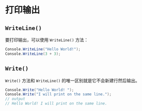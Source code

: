 # 打印输出

## `WriteLine()`

要打印输出，可以使用 `WriteLine()` 方法：

```c# 
Console.WriteLine("Hello World!");
Console.WriteLine(3 + 3);
```



## `Write()` 

 `Write()` 方法和 `WriteLine()` 的唯一区别就是它不会新建行然后输出。

```c#
Console.Write("Hello World! ");
Console.Write("I will print on the same line.");
// output
// Hello World! I will print on the same line.
```

